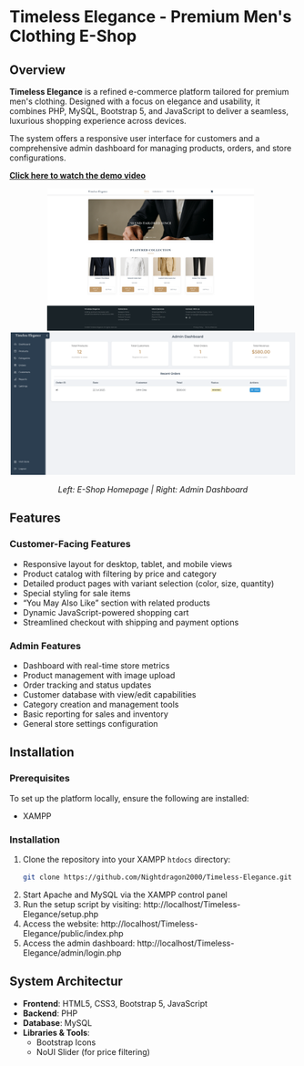 # Timeless Elegance - Premium Men's Clothing E-Shop

## Overview

**Timeless Elegance** is a refined e-commerce platform tailored for premium men's clothing. Designed with a focus on elegance and usability, it combines PHP, MySQL, Bootstrap 5, and JavaScript to deliver a seamless, luxurious shopping experience across devices.

The system offers a responsive user interface for customers and a comprehensive admin dashboard for managing products, orders, and store configurations.

**[Click here to watch the demo video](https://example.com)**

<div align="center">
  <!-- force both images to 250px tall, widths auto‑scaled -->
  <img src="images/store-page.png" alt="Store Page" height="250" />&nbsp;&nbsp;
  <img src="images/admin-page.png" alt="Admin Dashboard" height="250" />
</div>

<p align="center">
  <em>Left: E-Shop Homepage | Right: Admin Dashboard</em>
</p>


## Features

### Customer-Facing Features
- Responsive layout for desktop, tablet, and mobile views  
- Product catalog with filtering by price and category  
- Detailed product pages with variant selection (color, size, quantity)  
- Special styling for sale items  
- “You May Also Like” section with related products  
- Dynamic JavaScript-powered shopping cart  
- Streamlined checkout with shipping and payment options  

### Admin Features
- Dashboard with real-time store metrics  
- Product management with image upload  
- Order tracking and status updates  
- Customer database with view/edit capabilities  
- Category creation and management tools  
- Basic reporting for sales and inventory  
- General store settings configuration 


## Installation

### Prerequisites

To set up the platform locally, ensure the following are installed:

- XAMPP 

### Installation

1. Clone the repository into your XAMPP `htdocs` directory:
   ```bash
   git clone https://github.com/Nightdragon2000/Timeless-Elegance.git
   ```
2. Start Apache and MySQL via the XAMPP control panel
3. Run the setup script by visiting: http://localhost/Timeless-Elegance/setup.php
4. Access the website: http://localhost/Timeless-Elegance/public/index.php
5. Access the admin dashboard: http://localhost/Timeless-Elegance/admin/login.php


## System Architectur

- **Frontend**: HTML5, CSS3, Bootstrap 5, JavaScript
- **Backend**: PHP
- **Database**: MySQL
- **Libraries & Tools**: 
  - Bootstrap Icons
  - NoUI Slider (for price filtering)

    
